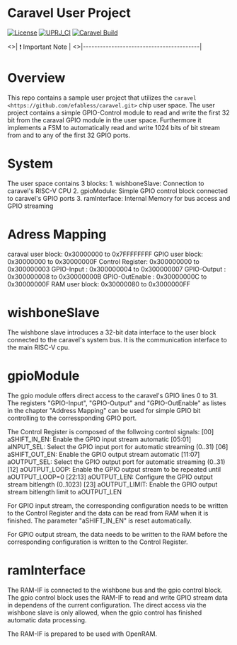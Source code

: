 # Caravel User Project

[![License](https://img.shields.io/badge/License-Apache%202.0-blue.svg)](https://opensource.org/licenses/Apache-2.0) [![UPRJ_CI](https://github.com/efabless/caravel_project_example/actions/workflows/user_project_ci.yml/badge.svg)](https://github.com/efabless/caravel_project_example/actions/workflows/user_project_ci.yml) [![Caravel Build](https://github.com/efabless/caravel_project_example/actions/workflows/caravel_build.yml/badge.svg)](https://github.com/efabless/caravel_project_example/actions/workflows/caravel_build.yml)

<>| :exclamation: Important Note            |
<>|-----------------------------------------|

Overview
========

This repo contains a sample user project that utilizes the
`caravel <https://github.com/efabless/caravel.git>` chip user space.
The user project contains a simple GPIO-Control module to read and write
the first 32 bit from the caraval GPIO module in the user space. Furthermore
it implements a FSM to automatically read and write 1024 bits of bit
stream from and to any of the first 32 GPIO ports.

System
======

The user space contains 3 blocks:
    1. wishboneSlave: Connection to caravel's RISC-V CPU
    2. gpioModule: Simple GPIO control block connected to caravel's GPIO ports
    3. ramInterface: Internal Memory for bus access and GPIO streaming

Adress Mapping
==============

caraval user block:  0x30000000 to 0x7FFFFFFFF
    GPIO user block:     0x30000000 to 0x30000000F
        Control Register: 0x300000000 to 0x300000003
        GPIO-Input      : 0x300000004 to 0x300000007
        GPIO-Output     : 0x300000008 to 0x30000000B
        GPIO-OutEnable  : 0x30000000C to 0x30000000F
RAM user block:      0x30000080 to 0x3000000FF

wishboneSlave
=============

The wishbone slave introduces a 32-bit data interface to the user block connected to the caravel's system bus. It is the communication interface to the main RISC-V cpu.

gpioModule
==========

The gpio module offers direct access to the caravel's GPIO lines 0 to 31. The registers "GPIO-Input", "GPIO-Output" and "GPIO-OutEnable" as listes in the chapter "Address Mapping" can be used for simple GPIO bit controlling to the corressponding GPIO port.

The Control Register is composed of the follwoing control signals:
    [00]     aSHIFT_IN_EN:  Enable the GPIO input stream automatic
    [05:01]  aINPUT_SEL:    Select the GPIO input port for automatic streaming (0..31)
    [06]     aSHIFT_OUT_EN: Enable the GPIO output stream automatic
    [11:07]  aOUTPUT_SEL:   Select the GPIO output port for automatic streaming (0..31)
    [12]     aOUTPUT_LOOP:  Enable the GPIO output stream to be repeated until aOUTPUT_LOOP=0
    [22:13]  aOUTPUT_LEN:   Configure the GPIO output stream bitlength (0..1023)
    [23]     aOUTPUT_LIMIT: Enable the GPIO output stream bitlength limit to aOUTPUT_LEN

For GPIO input stream, the corresponding configuration needs to be written to the Control Register and the data can be read from RAM when it is finished. The parameter "aSHIFT_IN_EN" is reset automatically.

For GPIO output stream, the data needs to be written to the RAM before the corresponding configuration is written to the Control Register.

ramInterface
============

The RAM-IF is connected to the wishbone bus and the gpio control block. The gpio control block uses the RAM-IF to read and write GPIO stream data in dependens of the current configuration. The direct access via the wishbone slave is only allowed, when the gpio control
has finished automatic data processing. 

The RAM-IF is prepared to be used with OpenRAM.